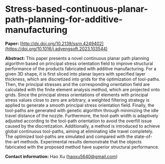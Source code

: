 # Stress-based-continuous-planar-path-planning-for-additive-manufacturing

**Paper:** 
[http://dx.doi.org/10.2139/ssrn.4249402](https://doi.org/10.1016/j.advengsoft.2023.103544)

**Abstract:**
This paper presents a novel continuous planar path planning algorithm based on principal stress orientation field to improve structural performance of the products fabricated with additive manufacturing. For a given 3D shape, it is first sliced into planar layers with specified layer thickness, which are discretized into grids for the optimization of tool-paths. Then, the principal stresses and the corresponding orientation field are calculated with the finite element analysis method, which are projected onto grids. Since the principal stress orientations of elements with principal stress values close to zero are arbitrary, a weighted filtering strategy is applied to generate a smooth principal stress orientation field. Finally, the tool-paths are generated with genetic algorithm through minimizing the idle travel distance of the nozzle. Furthermore, the tool-path width is adaptively adjusted according to the tool-path orientation to avoid the overfill issue caused by the discretization. Additionally, a method is introduced to achieve global continuous tool-paths, aiming at eliminating idle travel completely. The optimized tool-paths are simulated and compared with the state-of-the-art methods. Experimental results demonstrate that the objects fabricated with the proposed method have superior structural performance.

**Contact information:**
Hao Xu (haoxu5640@gmail.com)
